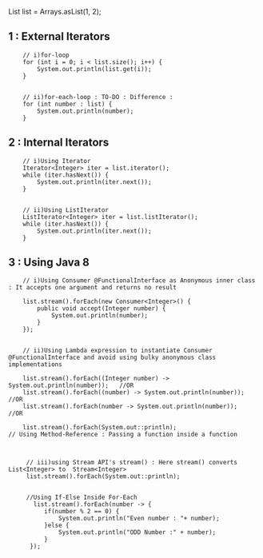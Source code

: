 
   List<Integer> list = Arrays.asList(1, 2);

  
 ## 1 : External Iterators 
 
		// i)for-loop
		for (int i = 0; i < list.size(); i++) {
			System.out.println(list.get(i));
		}


		// ii)for-each-loop : TO-DO : Difference :
		for (int number : list) {
			System.out.println(number);
		}
		
				
 ## 2 : Internal Iterators  
		
		// i)Using Iterator
		Iterator<Integer> iter = list.iterator();
		while (iter.hasNext()) {
			System.out.println(iter.next());
		}
		
		
		// ii)Using ListIterator
		ListIterator<Integer> iter = list.listIterator();
		while (iter.hasNext()) {
			System.out.println(iter.next());
		}
	
	
 ## 3 : Using Java 8 
			
			
		// i)Using Consumer @FunctionalInterface as Anonymous inner class : It accepts one argument and returns no result
		
		list.stream().forEach(new Consumer<Integer>() {
			public void accept(Integer number) {
				System.out.println(number);
			}
		});	
		
		
		// ii)Using Lambda expression to instantiate Consumer @FunctionalInterface and avoid using bulky anonymous class implementations
		
		list.stream().forEach((Integer number) -> System.out.println(number));   //OR
		list.stream().forEach((number) -> System.out.println(number));           //OR
		list.stream().forEach(number -> System.out.println(number));             //OR 
		
		list.stream().forEach(System.out::println);                              // Using Method-Reference : Passing a function inside a function
		
			
			
		 // iii)using Stream API's stream() : Here stream() converts List<Integer> to  Stream<Integer>   
		 list.stream().forEach(System.out::println);
		 
		 
		 //Using If-Else Inside For-Each
		   list.stream().forEach(number -> {
			  if(number % 2 == 0) {
				  System.out.println("Even number : "+ number);
              }else {
            	  System.out.println("ODD Number :" + number);
              }  
		  });  	
			
					
			
